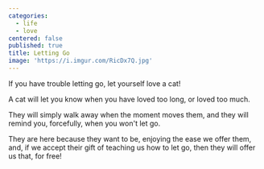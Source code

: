 ```yaml
---
categories:
  - life
  - love
centered: false
published: true
title: Letting Go
image: 'https://i.imgur.com/RicDx7Q.jpg'
---
```

If you have trouble letting go,
let yourself love a cat!

A cat will let you know
when you have loved too long,
or loved too much.

They will simply walk away
when the moment moves them,
and they will remind you,
forcefully,
when you won't let go.

They are here 
because they want to be,
enjoying the ease we offer them,
and, if we accept their gift
of teaching us how to let go,
then they will offer us that,
for free!



